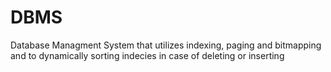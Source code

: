 # DBMS

Database Managment System that utilizes indexing, paging and bitmapping and to dynamically sorting indecies in case of deleting or inserting 

